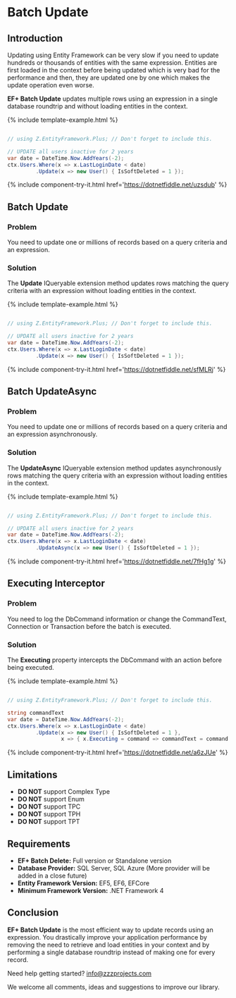 # Batch Update

## Introduction

Updating using Entity Framework can be very slow if you need to update hundreds or thousands of entities with the same expression. Entities are first loaded in the context before being updated which is very bad for the performance and then, they are updated one by one which makes the update operation even worse.

**EF+ Batch Update** updates multiple rows using an expression in a single database roundtrip and without loading entities in the context.

{% include template-example.html %} 
```csharp

// using Z.EntityFramework.Plus; // Don't forget to include this.

// UPDATE all users inactive for 2 years
var date = DateTime.Now.AddYears(-2);
ctx.Users.Where(x => x.LastLoginDate < date)
         .Update(x => new User() { IsSoftDeleted = 1 });

```
{% include component-try-it.html href='https://dotnetfiddle.net/uzsdub' %}

## Batch Update

### Problem

You need to update one or millions of records based on a query criteria and an expression.

### Solution

The **Update** IQueryable extension method updates rows matching the query criteria with an expression without loading entities in the context.

{% include template-example.html %} 
```csharp

// using Z.EntityFramework.Plus; // Don't forget to include this.

// UPDATE all users inactive for 2 years
var date = DateTime.Now.AddYears(-2);
ctx.Users.Where(x => x.LastLoginDate < date)
         .Update(x => new User() { IsSoftDeleted = 1 });

```
{% include component-try-it.html href='https://dotnetfiddle.net/sfMLRj' %}

## Batch UpdateAsync

### Problem

You need to update one or millions of records based on a query criteria and an expression asynchronously.

### Solution

The **UpdateAsync** IQueryable extension method updates asynchronously rows matching the query criteria with an expression without loading entities in the context.

{% include template-example.html %} 
```csharp

// using Z.EntityFramework.Plus; // Don't forget to include this.

// UPDATE all users inactive for 2 years
var date = DateTime.Now.AddYears(-2);
ctx.Users.Where(x => x.LastLoginDate < date)
         .UpdateAsync(x => new User() { IsSoftDeleted = 1 });

```
{% include component-try-it.html href='https://dotnetfiddle.net/7fHg1g' %}

## Executing Interceptor

### Problem

You need to log the DbCommand information or change the CommandText, Connection or Transaction before the batch is executed.

### Solution

The **Executing** property intercepts the DbCommand with an action before being executed.

{% include template-example.html %} 
```csharp

// using Z.EntityFramework.Plus; // Don't forget to include this.

string commandText
var date = DateTime.Now.AddYears(-2);
ctx.Users.Where(x => x.LastLoginDate < date)
         .Update(x => new User() { IsSoftDeleted = 1 },
                 x => { x.Executing = command => commandText = command.CommandText; });

```
{% include component-try-it.html href='https://dotnetfiddle.net/a6zJUe' %}

## Limitations

 - **DO NOT** support Complex Type
 - **DO NOT** support Enum
 - **DO NOT** support TPC
 - **DO NOT** support TPH
 - **DO NOT** support TPT

## Requirements

- **EF+ Batch Delete:** Full version or Standalone version
- **Database Provider:** SQL Server, SQL Azure (More provider will be added in a close future)
- **Entity Framework Version:** EF5, EF6, EFCore
- **Minimum Framework Version:** .NET Framework 4

## Conclusion

**EF+ Batch Update** is the most efficient way to update records using an expression. You drastically improve your application performance by removing the need to retrieve and load entities in your context and by performing a single database roundtrip instead of making one for every record.

Need help getting started? [info@zzzprojects.com](mailto:info@zzzprojects.com)

We welcome all comments, ideas and suggestions to improve our library.
